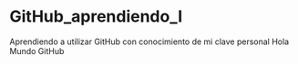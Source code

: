 # GitHub_aprendiendo_I
Aprendiendo a utilizar GitHub con conocimiento de mi clave personal
Hola Mundo GitHub 
